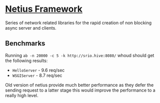 # [Netius Framework](http://netius.com)

Series of network related libraries for the rapid creation of non blocking async server and clients.

## Benchmarks

Running `ab -n 20000 -c 5 -k http://srio.hive:8080/` whoud should get the following results:

* `HelloServer` - 9.6 req/sec
* `WSGIServer` - 8.7 req/sec

Old version of netius provide much better performance as they defer the sending request to
a latter stage this would improve the performance to a really high level.